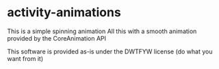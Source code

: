 # activity-animations

This is a simple spinning animation
All this with a smooth animation provided by the CoreAnimation API

This software is provided as-is under the DWTFYW license (do what you want from it)
